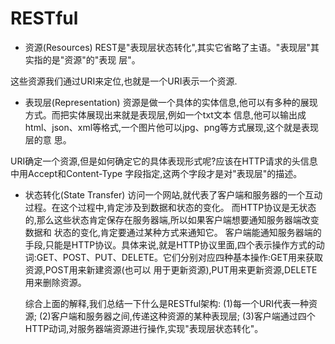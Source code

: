 # RESTful


- 资源(Resources) REST是"表现层状态转化",其实它省略了主语。"表现层"其实指的是"资源"的"表现
层"。

这些资源我们通过URI来定位,也就是一个URI表示一个资源.


- 表现层(Representation)
资源是做一个具体的实体信息,他可以有多种的展现方式。而把实体展现出来就是表现层,例如一个txt文本
信息,他可以输出成html、json、xml等格式,一个图片他可以jpg、png等方式展现,这个就是表现层的意
思。

URI确定一个资源,但是如何确定它的具体表现形式呢?应该在HTTP请求的头信息中用Accept和Content-Type
字段指定,这两个字段才是对"表现层"的描述。


- 状态转化(State Transfer)
访问一个网站,就代表了客户端和服务器的一个互动过程。在这个过程中,肯定涉及到数据和状态的变化。
而HTTP协议是无状态的,那么这些状态肯定保存在服务器端,所以如果客户端想要通知服务器端改变数据和
   状态的变化,肯定要通过某种方式来通知它。
客户端能通知服务器端的手段,只能是HTTP协议。具体来说,就是HTTP协议里面,四个表示操作方式的动
词:GET、POST、PUT、DELETE。它们分别对应四种基本操作:GET用来获取资源,POST用来新建资源(也可以
用于更新资源),PUT用来更新资源,DELETE用来删除资源。

    
    综合上面的解释,我们总结一下什么是RESTful架构:
    (1)每一个URI代表一种资源;
    (2)客户端和服务器之间,传递这种资源的某种表现层;
    (3)客户端通过四个HTTP动词,对服务器端资源进行操作,实现"表现层状态转化"。
